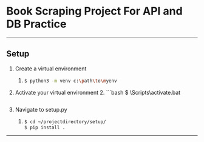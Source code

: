 # Book Scraping Project For API and DB Practice

___


## Setup

1. Create a virtual environment 
   1. ```bash
      $ python3 -m venv c:\path\to\myenv
      ```
      
2. Activate your virtual environment
   2. ```bash
      $ <venv>\Scripts\activate.bat 
      ```

3. Navigate to setup.py
   1. ```bash
      $ cd ~/projectdirectory/setup/
      $ pip install .
      ```


***


